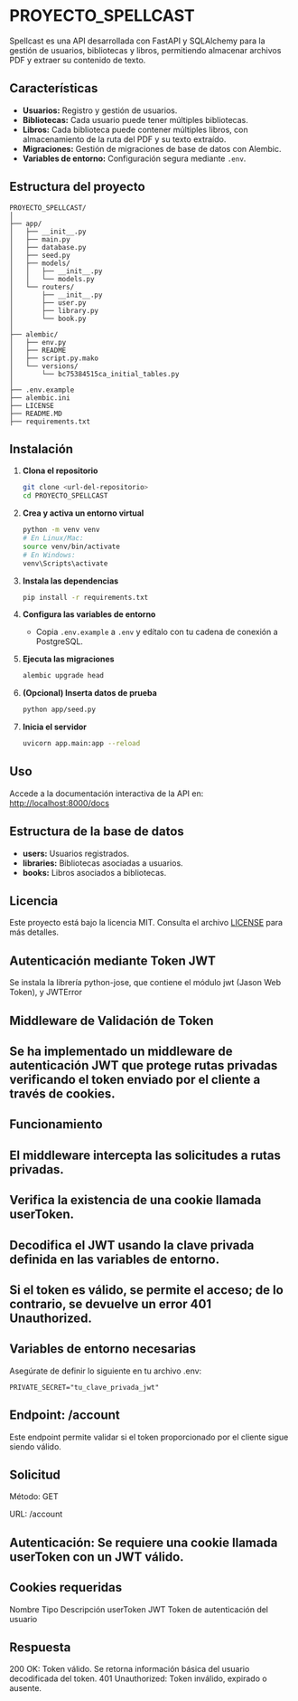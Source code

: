 # PROYECTO_SPELLCAST

Spellcast es una API desarrollada con FastAPI y SQLAlchemy para la gestión de usuarios, bibliotecas y libros, permitiendo almacenar archivos PDF y extraer su contenido de texto.

## Características

- **Usuarios:** Registro y gestión de usuarios.
- **Bibliotecas:** Cada usuario puede tener múltiples bibliotecas.
- **Libros:** Cada biblioteca puede contener múltiples libros, con almacenamiento de la ruta del PDF y su texto extraído.
- **Migraciones:** Gestión de migraciones de base de datos con Alembic.
- **Variables de entorno:** Configuración segura mediante `.env`.

## Estructura del proyecto

```
PROYECTO_SPELLCAST/
│
├── app/
│   ├── __init__.py
│   ├── main.py
│   ├── database.py
│   ├── seed.py
│   ├── models/
│   │   ├── __init__.py
│   │   └── models.py
│   └── routers/
│       ├── __init__.py
│       ├── user.py
│       ├── library.py
│       └── book.py
│
├── alembic/
│   ├── env.py
│   ├── README
│   ├── script.py.mako
│   └── versions/
│       └── bc75384515ca_initial_tables.py
│
├── .env.example
├── alembic.ini
├── LICENSE
├── README.MD
├── requirements.txt
```

## Instalación

1. **Clona el repositorio**
   ```sh
   git clone <url-del-repositorio>
   cd PROYECTO_SPELLCAST
   ```

2. **Crea y activa un entorno virtual**
   ```sh
   python -m venv venv
   # En Linux/Mac:
   source venv/bin/activate
   # En Windows:
   venv\Scripts\activate
   ```

3. **Instala las dependencias**
   ```sh
   pip install -r requirements.txt
   ```

4. **Configura las variables de entorno**
   - Copia `.env.example` a `.env` y edítalo con tu cadena de conexión a PostgreSQL.

5. **Ejecuta las migraciones**
   ```sh
   alembic upgrade head
   ```

6. **(Opcional) Inserta datos de prueba**
   ```sh
   python app/seed.py
   ```

7. **Inicia el servidor**
   ```sh
   uvicorn app.main:app --reload
   ```

## Uso

Accede a la documentación interactiva de la API en:  
[http://localhost:8000/docs](http://localhost:8000/docs)

## Estructura de la base de datos

- **users:** Usuarios registrados.
- **libraries:** Bibliotecas asociadas a usuarios.
- **books:** Libros asociados a bibliotecas.

## Licencia

Este proyecto está bajo la licencia MIT. Consulta el archivo [LICENSE](LICENSE) para más detalles.

## Autenticación mediante Token JWT 
Se instala la librería python-jose, que contiene el módulo jwt (Jason Web Token), y JWTError

## Middleware de Validación de Token
## Se ha implementado un middleware de autenticación JWT que protege rutas privadas verificando el token enviado por el cliente a través de cookies.

## Funcionamiento
## El middleware intercepta las solicitudes a rutas privadas.

## Verifica la existencia de una cookie llamada userToken.

## Decodifica el JWT usando la clave privada definida en las variables de entorno.

## Si el token es válido, se permite el acceso; de lo contrario, se devuelve un error 401 Unauthorized.

## Variables de entorno necesarias
Asegúrate de definir lo siguiente en tu archivo .env:
```
PRIVATE_SECRET="tu_clave_privada_jwt"
```

## Endpoint: /account
Este endpoint permite validar si el token proporcionado por el cliente sigue siendo válido.

## Solicitud
Método: GET

URL: /account

## Autenticación: Se requiere una cookie llamada userToken con un JWT válido.

## Cookies requeridas
Nombre	   Tipo	   Descripción
userToken	JWT	   Token de autenticación del usuario

## Respuesta
200 OK: Token válido. Se retorna información básica del usuario decodificada del token.
401 Unauthorized: Token inválido, expirado o ausente.